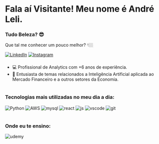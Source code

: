 # Fala aí Visitante! Meu nome é André Leli.
### Tudo Beleza? 😎 </br>
Que tal me conhecer um pouco melhor? 👇🏼 

<a href="https://www.linkedin.com/in/andre-ribeiro-l%C3%A9li-741a57180/" target="_blank">
<img src="https://img.shields.io/badge/LinkedIn-0077B5?style=for-the-badge&logo=linkedin&logoColor=white" alt="LinkedIn"></a>
<a href="https://www.instagram.com/andre.leli/" target="_blank">
  <img src="https://img.shields.io/badge/Instagram-E4405F?style=for-the-badge&logo=instagram&logoColor=white" alt="Instagram">
</a>

###

- 💻 Profissional de Analytics com +6 anos de experiência.
- 🔎 Entusiasta de temas relacionados a Inteligência Artificial aplicada ao Mercado Financeiro e a outros setores da Economia.
#
### Tecnologias mais utilizadas no meu dia a dia:
<div>
<img align="center" alt="Python" src="https://img.shields.io/badge/Python-14354C?style=for-the-badge&logo=python&logoColor=white" />
<img align="center" alt="AWS" src="https://img.shields.io/badge/Amazon_AWS-FF9900?style=for-the-badge&logo=amazonaws&logoColor=white" />
<img align="center" alt="mysql" src="https://img.shields.io/badge/MySQL-005C84?style=for-the-badge&logo=mysql&logoColor=white" />
<img align="center" alt="react" src="https://img.shields.io/badge/React-20232A?style=for-the-badge&logo=react&logoColor=61DAFB" />
<img align="center" alt="js" src="https://img.shields.io/badge/JavaScript-323330?style=for-the-badge&logo=javascript&logoColor=F7DF1E" />
<img align="center" alt="vscode" src="https://img.shields.io/badge/Visual_Studio-5C2D91?style=for-the-badge&logo=visual%20studio&logoColor=white" /> 
<img align="center" alt="git" src="https://img.shields.io/badge/GitHub-100000?style=for-the-badge&logo=github&logoColor=white" />
</div><br/>

### Onde eu te ensino:
<div>
<img align="center" alt="udemy" src="https://img.shields.io/badge/Udemy-EC5252?style=for-the-badge&logo=Udemy&logoColor=white" />
</div>

##
<br/>
<div style="display: inline_block">
